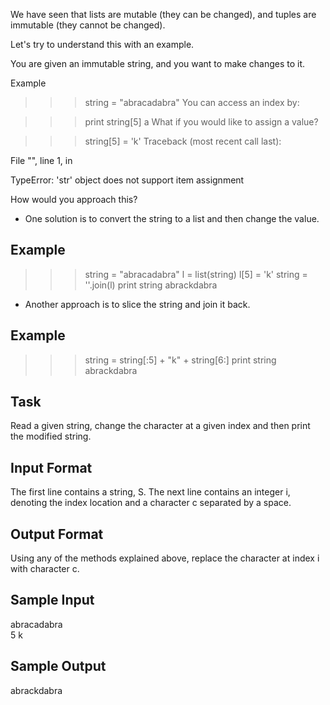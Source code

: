 We have seen that lists are mutable (they can be changed), and tuples are immutable (they cannot be changed).

Let's try to understand this with an example.

You are given an immutable string, and you want to make changes to it.

Example

>>> string = "abracadabra"
You can access an index by:

>>> print string[5]
a
What if you would like to assign a value?

>>> string[5] = 'k' 
Traceback (most recent call last):

  File "<stdin>", line 1, in <module>
  
TypeError: 'str' object does not support item assignment
  
How would you approach this?
<ul>
  <li>One solution is to convert the string to a list and then change the value.</li>
</ul>
<h2> Example </h2>

>>> string = "abracadabra"
>>> l = list(string)
>>> l[5] = 'k'
>>> string = ''.join(l)
>>> print string
abrackdabra
<ul>
    <li> Another approach is to slice the string and join it back.</li>
</ul>
<h2> Example </h2>

>>> string = string[:5] + "k" + string[6:]
>>> print string
abrackdabra
<h2> Task </h2>
Read a given string, change the character at a given index and then print the modified string.

<h2> Input Format </h2>
The first line contains a string, S.
The next line contains an integer i, denoting the index location and a character c separated by a space.

<h2> Output Format </h2>
Using any of the methods explained above, replace the character at index i with character c.

<h2> Sample Input </h2>

abracadabra<br>
5 k

<h2> Sample Output </h2>

abrackdabra
